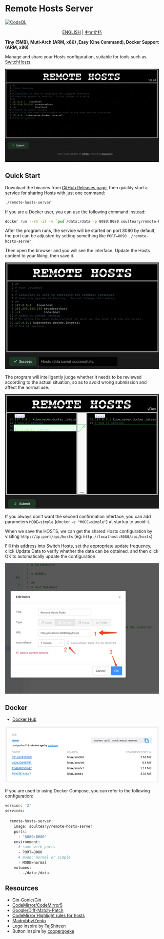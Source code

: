 # Remote Hosts Server

[![CodeQL](https://github.com/soulteary/remote-hosts-server/actions/workflows/codeql.yml/badge.svg)](https://github.com/soulteary/remote-hosts-server/actions/workflows/codeql.yml)

<p style="text-align: center;">
  <a href="README.md" target="_blank">ENGLISH</a> | <a href="README_CN.md">中文文档</a>
</p>

**Tiny (5MB), Muti-Arch (ARM, x86) ,Easy (One Command), Docker Support (ARM, x86)**

Manage and share your Hosts configuration, suitable for tools such as [SwitchHosts](https://github.com/oldj/SwitchHosts).

![](screenshots/how-to-use.gif)

## Quick Start

Download the binaries from [GitHub Releases page](https://github.com/soulteary/remote-hosts-server/releases), then quickly start a service for sharing Hosts with just one command:

```bash
./remote-hosts-server
```

If you are a Docker user, you can use the following command instead:

```bash
docker run --rm -it -v `pwd`/data:/data -p 8080:8080 soulteary/remote-hosts-server
```

After the program runs, the service will be started on port 8080 by default, the port can be adjusted by setting something like `PORT=8090 ./remote-hosts-server`.

Then open the browser and you will see the interface, Update the Hosts content to your liking, then save it.

![](screenshots/update-hosts.png)

The program will intelligently judge whether it needs to be reviewed according to the actual situation,
so as to avoid wrong submission and affect the normal use.

![](screenshots/review.png)

If you always don't want the second confirmation interface, you can add parameters `MODE=simple` (docker `-e "MODE=simple"`) at startup to avoid it.

When we save the HOSTS, we can get the shared Hosts configuration by visiting `http://ip:port/api/hosts` (eg: `http://localhost:8080/api/hosts`)

Fill this address into Switch Hosts, set the appropriate update frequency, click Update Data to verify whether the data can be obtained, and then click OK to automatically update the configuration.

![](screenshots/with-switchhosts.png)

## Docker

- [Docker Hub](https://hub.docker.com/r/soulteary/remote-hosts-server)

![](screenshots/docker.png)

If you are used to using Docker Compose, you can refer to the following configuration:

```bash
version: '2'
services:

  remote-hosts-server:
    image: soulteary/remote-hosts-server
    ports:
      - "8080:8080"
    environment:
      # same with ports
      - PORT=8080
      # mode: normal or simple
      - MODE=normal
    volumes:
      - ./data:/data
```

## Resources

- [Gin-Gonic/Gin](https://github.com/gin-gonic/gin)
- [CodeMirror/CodeMirror5](https://github.com/codemirror/codemirror5)
- [Google/Diff-Match-Patch](https://github.com/google/diff-match-patch)
- [CodeMirror Highlight rules for hosts](https://github.com/oldj/SwitchHosts/blob/f595d23e1df8c52062cb12fc4a5c7a90b9e6a637/src/renderer/components/Editor/cm_hl.ts)
- [Madrobby/Zepto](https://github.com/madrobby/zepto)
- Logo inspire by [TajShireen](https://codepen.io/TajShireen/pen/ExLWgGb)
- Button inspire by [coopergoeke](https://codepen.io/coopergoeke/pen/wvaYMbJ)
